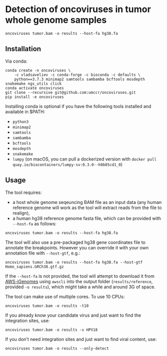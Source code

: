 # Detection of oncoviruses in tumor whole genome samples

```
oncoviruses tumor.bam -o results --host-fa hg38.fa
```

## Installation

Via conda:

```
conda create -n oncoviruses \
    -c vladsaveliev -c conda-forge -c bioconda -c defaults \
    python==3.7.3 minimap2 samtools sambamba bcftools mosdepth snakemake ngs_utils click
conda activate oncoviruses
git clone --recursive git@github.com:umccr/oncoviruses.git
pip install -e oncoviruses
```

Installing conda is optional if you have the following tools installed and available in $PATH:

- `python3`
- `minimap2`
- `samtools`
- `sambamba`
- `bcftools`
- `mosdepth`
- `snakemake`
- `lumpy` (on macOS, you can pull a dockerized version 
           with `docker pull quay.io/biocontainers/lumpy-sv:0.3.0--h0b85cd1_0`)

## Usage

The tool requires:

 - a host whole genome seqeuncing BAM file as an input data (any human reference genome will work as the tool will extract reads from the file to realign), 
 - a human hg38 reference genome fasta file, which can be provided with `--host-fa` as follows:

```
oncoviruses tumor.bam -o results --host-fa hg38.fa
```

The tool will also use a pre-packaged hg38 gene coordinates file to annotate the breakpoints. However you can override it with your own annotation file with `--host-gtf`, e.g.:

```
oncoviruses tumor.bam -o results --host-fa hg38.fa --host-gtf Homo_sapiens.GRCh38.gtf.gz
```

If the `--host-fa` is not provided, the tool will attempt to download it from [AWS-iGenomes](https://github.com/ewels/AWS-iGenomes) using `awscli` into the output folder (`results/reference`, provided `-o results`), which might take a while and around 3G of space.

The tool can make use of multiple cores. To use 10 CPUs:

```
oncoviruses tumor.bam -o results -t10
```

If you already know your candidate virus and just want to find the integration sites, use:

```
oncoviruses tumor.bam -o results -v HPV18
```

If you don't need integration sites and just want to find viral content, use:

```
oncoviruses tumor.bam -o results --only-detect
```










